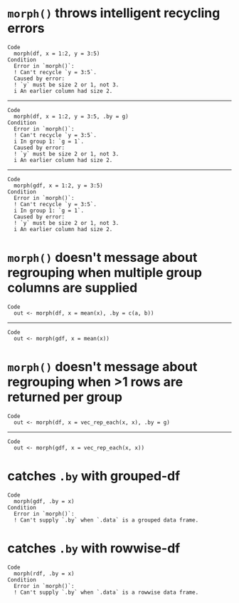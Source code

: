 # `morph()` throws intelligent recycling errors

    Code
      morph(df, x = 1:2, y = 3:5)
    Condition
      Error in `morph()`:
      ! Can't recycle `y = 3:5`.
      Caused by error:
      ! `y` must be size 2 or 1, not 3.
      i An earlier column had size 2.

---

    Code
      morph(df, x = 1:2, y = 3:5, .by = g)
    Condition
      Error in `morph()`:
      ! Can't recycle `y = 3:5`.
      i In group 1: `g = 1`.
      Caused by error:
      ! `y` must be size 2 or 1, not 3.
      i An earlier column had size 2.

---

    Code
      morph(gdf, x = 1:2, y = 3:5)
    Condition
      Error in `morph()`:
      ! Can't recycle `y = 3:5`.
      i In group 1: `g = 1`.
      Caused by error:
      ! `y` must be size 2 or 1, not 3.
      i An earlier column had size 2.

# `morph()` doesn't message about regrouping when multiple group columns are supplied

    Code
      out <- morph(df, x = mean(x), .by = c(a, b))

---

    Code
      out <- morph(gdf, x = mean(x))

# `morph()` doesn't message about regrouping when >1 rows are returned per group

    Code
      out <- morph(df, x = vec_rep_each(x, x), .by = g)

---

    Code
      out <- morph(gdf, x = vec_rep_each(x, x))

# catches `.by` with grouped-df

    Code
      morph(gdf, .by = x)
    Condition
      Error in `morph()`:
      ! Can't supply `.by` when `.data` is a grouped data frame.

# catches `.by` with rowwise-df

    Code
      morph(rdf, .by = x)
    Condition
      Error in `morph()`:
      ! Can't supply `.by` when `.data` is a rowwise data frame.

